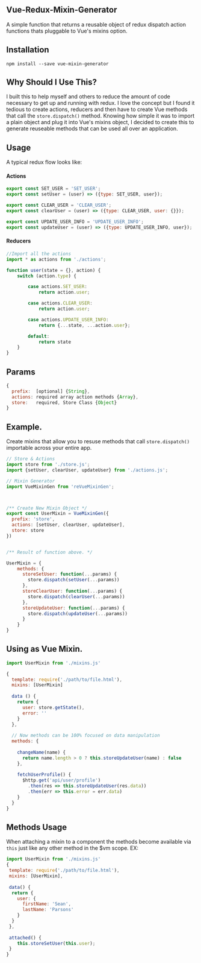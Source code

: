 ## Vue-Redux-Mixin-Generator
A simple function that returns a reusable object of redux dispatch action functions thats pluggable to Vue's mixins option.


## Installation 
`npm install --save vue-mixin-generator`


## Why Should I Use This?
I built this to help myself and others to reduce the amount of code necessary to get up and running with redux. I love the concept but I found it tedious to create actions, reducers and then have to create Vue methods that call the `store.dispatch()` method. Knowing how simple it was to import a plain object and plug it into Vue's mixins object, I decided to create this to generate reuseable methods that can be used all over an application. 

## Usage

A typical redux flow looks like:

#### Actions
```js
export const SET_USER = 'SET_USER';
export const setUser = (user) => ({type: SET_USER, user});

export const CLEAR_USER = 'CLEAR_USER';
export const clearUser = (user) => ({type: CLEAR_USER, user: {}});

export const UPDATE_USER_INFO = 'UPDATE_USER_INFO';
export const updateUser = (user) => ({type: UPDATE_USER_INFO, user});
```

#### Reducers

```js
//Import all the actions
import * as actions from './actions';

function user(state = {}, action) {
	switch (action.type) {

		case actions.SET_USER:
			return action.user;

		case actions.CLEAR_USER:
			return action.user;

		case actions.UPDATE_USER_INFO:
			return {...state, ...action.user};

		default:
			return state
	}
}
```

## Params
```js
{
  prefix:  [optional] {String},
  actions: required array action methods {Array},
  store:   required, Store Class {Object}
}
```


## Example.
Create mixins that allow you to resuse methods that call `store.dispatch()` importable across your entire app.
```js
// Store & Actions
import store from './store.js';
import {setUser, clearUser, updateUser} from './actions.js';

// Mixin Generator
import VueMixinGen from 'reVueMixinGen';



/** Create New Mixin Object */
export const UserMixin = VueMixinGen({
  prefix: 'store',
  actions: [setUser, clearUser, updateUser],
  store: store
})


/** Result of function above. */

UserMixin = {
    methods: {
      storeSetUser: function(...params) {
        store.dispatch(setUser(...params))
      },
      storeClearUser: function(...params) {
        store.dispatch(clearUser(...params))
      },
      storeUpdateUser: function(...params) {
        store.dispatch(updateUser(...params))
      }
    }
}
```

## Using as Vue Mixin.

```js
import UserMixin from './mixins.js'

{
  template: require('./path/to/file.html'),
  mixins: [UserMixin]
  
  data () {
    return {
      user: store.getState(),
      error: ''
    }
  },
  
  // Now methods can be 100% focused on data manipulation
  methods: {
  
    changeName(name) {
      return name.length > 0 ? this.storeUpdateUser(name) : false
    },
    
    fetchUserProfile() {
      $http.get('api/user/profile')
        .then(res => this.storeUpdateUser(res.data))
        .then(err => this.error = err.data)
    }
  }
}
```

## Methods Usage
When attaching a mixin to a component the methods become available via `this` just like any other method in the $vm scope.
EX:
``` js
import UserMixin from './mixins.js'
{
 template: require('./path/to/file.html'),
 mixins: [UserMixin],
 
 data() {
  return {
    user: {
      firstName: 'Sean',
      lastName: 'Parsons'
    }
  }
 },
 
 attached() {
    this.storeSetUser(this.user);
 }
}
```
